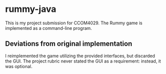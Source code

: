 # rummy-java
This is my project submission for CCOM4029. The Rummy game is implemented as a command-line program.

## Deviations from original implementation
I reimplemented the game utilizing the provided interfaces, but discarded the GUI. The project rubric never stated the GUI as a requirement: instead, it was optional.
